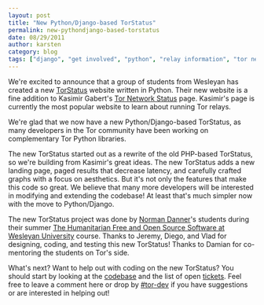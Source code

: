 ```yaml
---
layout: post
title: "New Python/Django-based TorStatus"
permalink: new-pythondjango-based-torstatus
date: 08/29/2011
author: karsten
category: blog
tags: ["django", "get involved", "python", "relay information", "tor network", "tor status", "wesleyan hfoss"]
---
```


We're excited to announce that a group of students from Wesleyan has created a new [TorStatus](http://www.torstatusbeta.org/) website written in Python. Their new website is a fine addition to Kasimir Gabert's [Tor Network Status](http://torstatus.blutmagie.de/) page. Kasimir's page is currently the most popular website to learn about running Tor relays.

We're glad that we now have a new Python/Django-based TorStatus, as many developers in the Tor community have been working on complementary Tor Python libraries.

The new TorStatus started out as a rewrite of the old PHP-based TorStatus, so we're building from Kasimir's great ideas. The new TorStatus adds a new landing page, paged results that decrease latency, and carefully crafted graphs with a focus on aesthetics. But it's not only the features that make this code so great. We believe that many more developers will be interested in modifying and extending the codebase! At least that's much simpler now with the move to Python/Django.

The new TorStatus project was done by [Norman Danner](http://ndanner.web.wesleyan.edu/)'s students during their summer [The Humanitarian Free and Open Source Software at Wesleyan University](http://hfoss.wesleyan.edu/summer-institute-2011) course. Thanks to Jeremy, Diego, and Vlad for designing, coding, and testing this new TorStatus! Thanks to Damian for co-mentoring the students on Tor's side.

What's next? Want to help out with coding on the new TorStatus? You should start by looking at the [codebase](https://gitweb.torproject.org/torstatus.git) and the list of open [tickets](https://trac.torproject.org/projects/tor/query?component=TorStatus&status=!closed). Feel free to leave a comment here or drop by [#tor-dev](irc://irc.oftc.net/tor) if you have suggestions or are interested in helping out!

